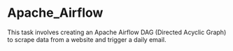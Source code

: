 # Apache_Airflow

This task involves creating an Apache Airflow DAG (Directed Acyclic Graph) to scrape data from a website and trigger a daily email.

